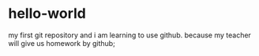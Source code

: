 # hello-world
my first git repository
and i am learning to use github. because my teacher will give us homework by github;
